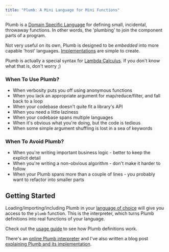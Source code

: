 ```yaml
---
title: "Plumb: A Mini Language for Mini Functions"
---
```

Plumb is a [Domain Specific Language](http://en.wikipedia.org/wiki/Domain-specific_language) for defining small, incidental, throwaway functions. In other words, the 'plumbing' to join the component parts of a program.

Not very useful on its own, Plumb is designed to be *embedded* into more capable 'host' languages. [Implementations](implementations.html) are simple to create.

Plumb is actually a special syntax for [Lambda Calculus](http://en.wikipedia.org/wiki/Lambda_calculus). If you don't know what that is, don't worry ;)

### When To Use Plumb? ###

 - When verbosity puts you off using anonymous functions
 - When you lack an appropriate argument for map/reduce/filter, and fall back to a loop
 - When your codebase doesn't quite fit a library's API
 - When you need a little laziness
 - When your codebase spans multiple languages
 - When it's obvious what you're doing, but the code is tedious
 - When some simple argument shuffling is lost in a sea of keywords

### When To Avoid Plumb? ###

 - When you're writing important business logic - better to keep the explicit detail
 - When you're writing a non-obvious algorithm - don't make it harder to follow
 - When your Plumb spans more than a couple of lines - you probably want to refactor into smaller parts

## Getting Started ##

Loading/importing/including Plumb in your [language of choice](implementations.html) will give you access to the `plumb` function. This is the interpreter, which turns Plumb definitions into real functions of your language.

Check out the [usage guide](using.html) to see how Plumb definitions work.

There's an [online Plumb interpreter](try.html) and I've also written a blog post [explaining Plumb and its implementation](/blog/2014-08-18-edsl.html).
